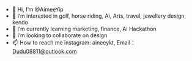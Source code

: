 - 👋 Hi, I’m @AimeeYip
- 👀 I’m interested in golf, horse riding, Ai, Arts, travel, jewellery design, kendo
- 🌱 I’m currently learning marketing, finance, Ai Hackathon
- 💞️ I’m looking to collaborate on design
- 📫 How to reach me instagram: aineeykt, Email： Dudu08811@outlook.com

<!---
AimeeYip/AimeeYip is a ✨ special ✨ repository because its `README.md` (this file) appears on your GitHub profile.
You can click the Preview link to take a look at your changes.
--->
